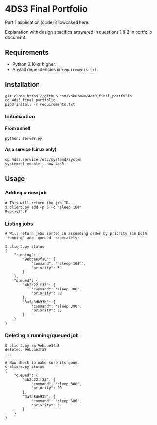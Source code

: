 # 4DS3 Final Portfolio 
Part 1 application (code) showcased here.

Explanation with design specifics answered in questions 1 & 2 in portfolio document.

## Requirements
- Python 3.10 or higher.
- Any/all dependencies in `requirements.txt`.

## Installation
```
git clone https://github.com/kokurewm/4ds3_final_portfolio
cd 4ds3_final_portfolio
pip3 install -r requirements.txt
```
### Initialization
#### From a shell
```
python3 server.py
```

#### As a service (Linux only)
```
cp 4ds3.service /etc/systemd/system
systemctl enable --now 4ds3
```
## Usage


### Adding a new job
```
# This will return the job ID.
$ client.py add -p 5 -c "sleep 100"
9ebcae3fa8
```
### Listing jobs
```
# Will return jobs sorted in ascending order by priority (in both 'running' and 'queued' seperately)

$ client.py status
{
    "running": {
        "9ebcae3fa8": {
            "command": "'sleep 100'",
            "priority": 5
        }
    },
    "queued": {
        "4b2c221f33": {
            "command": "sleep 300",
            "priority": 10
        },
        "3afa8db93b": {
            "command": "sleep 300",
            "priority": 15
        }
    }
}
```

### Deleting a running/queued job
```
$ client.py rm 9ebcae3fa8
deleted: 9ebcae3fa8
...

# Now check to make sure its gone.
$ client.py status
{
    "queued": {
        "4b2c221f33": {
            "command": "sleep 300",
            "priority": 10
        },
        "3afa8db93b": {
            "command": "sleep 300",
            "priority": 15
        }
    }
}
```
